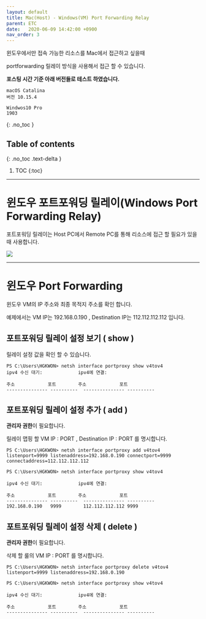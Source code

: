 ```yaml
---
layout: default
title: Mac(Host) - Windows(VM) Port Forwarding Relay
parent: ETC
date:   2020-06-09 14:42:00 +0900
nav_order: 3
---
```


윈도우에서만 접속 가능한 리소스를 Mac에서 접근하고 싶을때

portforwarding 릴레이 방식을 사용해서 접근 할 수 있습니다.

**포스팅 시간 기준 아래 버전들로 테스트 하였습니다.**

```
macOS Catalina
버전 10.15.4

Windwos10 Pro
1903
```

{: .no_toc }

## Table of contents
{: .no_toc .text-delta }

1. TOC
{:toc}

---

# 윈도우 포트포워딩 릴레이(Windows Port Forwarding Relay)

포트포워딩 릴레이는 Host PC에서 Remote PC를 통해 리소스에 접근 할 필요가 있을때 사용합니다.

<img src='{{ "/assets/images/etc/etc_host_vm_portforwading_1.png" | absolute_url }}'>

---

# 윈도우 Port Forwarding

윈도우 VM의 IP 주소와 최종 목적지 주소를 확인 합니다.

예제에서는 VM IP는 192.168.0.190 , Destination IP는 112.112.112.112 입니다.

## 포트포워딩 릴레이 설정 보기 ( show )

릴레이 설정 값을 확인 할 수 있습니다.

```
PS C:\Users\HGKWON> netsh interface portproxy show v4tov4
ipv4 수신 대기:             ipv4에 연결:

주소            포트        주소            포트
--------------- ----------  --------------- ----------
```

## 포트포워딩 릴레이 설정 추가 ( add )

**관리자 권한**이 필요합니다.

릴레이 맵핑 할 VM IP : PORT , Destination IP : PORT 를 명시합니다.

```
PS C:\Users\HGKWON> netsh interface portproxy add v4tov4 listenport=9999 listenaddress=192.168.0.190 connectport=9999 connectaddress=112.112.112.112

PS C:\Users\HGKWON> netsh interface portproxy show v4tov4

ipv4 수신 대기:             ipv4에 연결:

주소            포트        주소            포트
--------------- ----------  --------------- ----------
192.168.0.190   9999        112.112.112.112 9999
```

## 포트포워딩 릴레이 설정 삭제 ( delete )

**관리자 권한**이 필요합니다.

삭제 할 룰의 VM IP : PORT 를 명시합니다.

```
PS C:\Users\HGKWON> netsh interface portproxy delete v4tov4 listenport=9999 listenaddress=192.168.0.190

PS C:\Users\HGKWON> netsh interface portproxy show v4tov4

ipv4 수신 대기:             ipv4에 연결:

주소            포트        주소            포트
--------------- ----------  --------------- ----------
```

